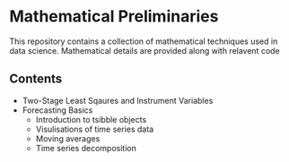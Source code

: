 # Mathematical Preliminaries
 This repository contains a collection of mathematical techniques used in data science. Mathematical details are provided along with relavent code
## Contents
* Two-Stage Least Sqaures and Instrument Variables
* Forecasting Basics
    * Introduction to tsibble objects
    * Visulisations of time series data
    * Moving averages
    * Time series decomposition
